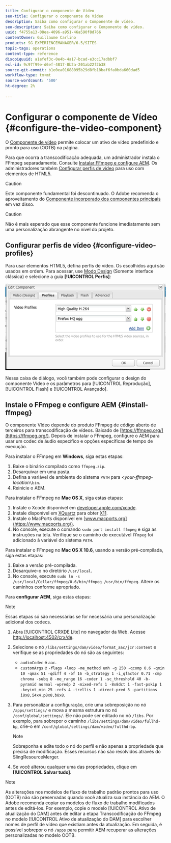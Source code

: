 ```yaml
---
title: Configurar o componente de Vídeo
seo-title: Configurar o componente de Vídeo
description: Saiba como configurar o Componente de vídeo.
seo-description: Saiba como configurar o Componente de vídeo.
uuid: f4755a13-08ea-4096-a951-46a590f8d766
contentOwner: Guillaume Carlino
products: SG_EXPERIENCEMANAGER/6.5/SITES
topic-tags: operations
content-type: reference
discoiquuid: a1efef3c-0e4b-4a17-bcad-e3cc17adbbf7
exl-id: 9c97f99e-d6ef-4817-8b2a-201ab22f2b38
source-git-commit: b1e0ea01688095b29d8fb18baf6fa0bda660dad5
workflow-type: tm+mt
source-wordcount: '500'
ht-degree: 2%

---
```


# Configurar o componente de Vídeo {#configure-the-video-component}

O [Componente de vídeo](/help/sites-authoring/default-components-foundation.md#video) permite colocar um ativo de vídeo predefinido e pronto para uso (OOTB) na página.

Para que ocorra a transcodificação adequada, um administrador instala o FFmpeg separadamente. Consulte [Instalar FFmpeg e configure AEM](#install-ffmpeg). Os administradores também [Configurar perfis de vídeo](#configure-video-profiles) para uso com elementos de HTML5.

>[!CAUTION]
>
>Este componente fundamental foi descontinuado. O Adobe recomenda o aproveitamento do [Componente incorporado dos componentes principais](https://experienceleague.adobe.com/docs/experience-manager-core-components/using/components/embed.html) em vez disso.

>[!CAUTION]
>
>Não é mais esperado que esse componente funcione imediatamente sem uma personalização abrangente no nível do projeto.

## Configurar perfis de vídeo {#configure-video-profiles}

Para usar elementos HTML5, defina perfis de vídeo. Os escolhidos aqui são usados em ordem. Para acessar, use [Modo Design](/help/sites-authoring/default-components-designmode.md) (Somente interface clássica) e selecione a guia **[!UICONTROL Perfis]**:

![chlimage_1-317](assets/chlimage_1-317.png)

Nessa caixa de diálogo, você também pode configurar o design do componente Vídeo e os parâmetros para [!UICONTROL Reprodução], [!UICONTROL Flash] e [!UICONTROL Avançado].

## Instale o FFmpeg e configure AEM {#install-ffmpeg}

O componente Vídeo depende do produto FFmpeg de código aberto de terceiros para transcodificação de vídeos. Baixado de [https://ffmpeg.org/](https://ffmpeg.org/). Depois de instalar o FFmpeg, configure o AEM para usar um codec de áudio específico e opções específicas de tempo de execução.

Para instalar o FFmpeg em **Windows**, siga estas etapas:

1. Baixe o binário compilado como `ffmpeg.zip`.
1. Desarquivar em uma pasta.
1. Defina a variável de ambiente do sistema `PATH` para &lt;*your-ffmpeg-location*`\bin`.
1. Reinicie o AEM.

Para instalar o FFmpeg no **Mac OS X**, siga estas etapas:

1. Instale o Xcode disponível em [developer.apple.com/xcode](https://developer.apple.com/xcode/).
1. Instale disponível em [XQuartz](https://www.xquartz.org) para obter [X11](https://support.apple.com/en-us/HT201341).
1. Instale o MacPorts disponível em [www.macports.org](https://www.macports.org/).
1. No console, execute o comando `sudo port install ffmpeg` e siga as instruções na tela. Verifique se o caminho do executável `FFmpeg` foi adicionado à variável do sistema `PATH`.

Para instalar o FFmpeg no **Mac OS X 10.6**, usando a versão pré-compilada, siga estas etapas:

1. Baixe a versão pré-compilada.
1. Desarquive-o no diretório `/usr/local`.
1. No console, execute `sudo ln -s /usr/local/Cellar/ffmpeg/0.6/bin/ffmpeg /usr/bin/ffmpeg`. Altere os caminhos conforme apropriado.

Para **configurar AEM**, siga estas etapas:

>[!NOTE]
>
>Essas etapas só são necessárias se for necessária uma personalização adicional dos codecs.

1. Abra [!UICONTROL CRXDE Lite] no navegador da Web. Acesse [http://localhost:4502/crx/de](http://localhost:4502/crx/de).
2. Selecione o nó `/libs/settings/dam/video/format_aac/jcr:content` e verifique se as propriedades do nó são as seguintes:

   * `audioCodec` é `aac`.
   * `customArgs` é `-flags +loop -me_method umh -g 250 -qcomp 0.6 -qmin 10 -qmax 51 -qdiff 4 -bf 16 -b_strategy 1 -i_qfactor 0.71 -cmp chroma -subq 8 -me_range 16 -coder 1 -sc_threshold 40 -b-pyramid normal -wpredp 2 -mixed-refs 1 -8x8dct 1 -fast-pskip 1 -keyint_min 25 -refs 4 -trellis 1 -direct-pred 3 -partitions i8x8,i4x4,p8x8,b8x8`.

3. Para personalizar a configuração, crie uma sobreposição no nó `/apps/settings/` e mova a mesma estrutura no nó `/conf/global/settings/`. Ele não pode ser editado no nó `/libs`. Por exemplo, para sobrepor o caminho `/libs/settings/dam/video/fullhd-bp`, crie-o em `/conf/global/settings/dam/video/fullhd-bp`.

   >[!NOTE]
   >
   >Sobreponha e edite todo o nó do perfil e não apenas a propriedade que precisa de modificação. Esses recursos não são resolvidos através do SlingResourceMerger.

4. Se você alterou qualquer uma das propriedades, clique em **[!UICONTROL Salvar tudo]**.

>[!NOTE]
>
>As alterações nos modelos de fluxo de trabalho padrão prontos para uso (OOTB) não são preservadas quando você atualiza sua instância do AEM. O Adobe recomenda copiar os modelos de fluxo de trabalho modificados antes de editá-los. Por exemplo, copie o modelo [!UICONTROL Ativo de atualização do DAM] antes de editar a etapa Transcodificação do FFmpeg no modelo [!UICONTROL Ativo de atualização do DAM] para escolher nomes de perfil de vídeo que existiam antes da atualização. Em seguida, é possível sobrepor o nó `/apps` para permitir AEM recuperar as alterações personalizadas no modelo OOTB.
